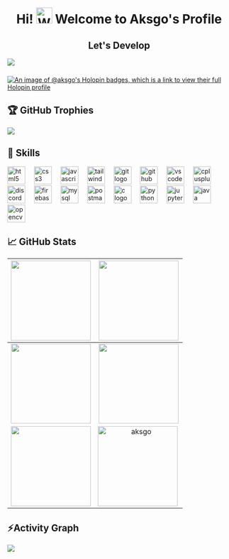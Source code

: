 <h1 align="center"> Hi! <img src="https://user-images.githubusercontent.com/18350557/176309783-0785949b-9127-417c-8b55-ab5a4333674e.gif" width="36" height="36" alt="Waving Hand Emoji"> Welcome to Aksgo's Profile</h1>

<h2 align="center">Let's Develop</h2>

<div align="left">
  <img src="https://profile-counter.glitch.me/aksgo/count.svg?"  />
</div>

### 
[![An image of @aksgo's Holopin badges, which is a link to view their full Holopin profile](https://holopin.me/aksgo)](https://holopin.io/@aksgo)


## 🏆 GitHub Trophies
![](https://github-profile-trophy.vercel.app/?username=aksgo&theme=radical&no-frame=false&no-bg=true&margin-w=4)

## 🦾 Skills

<div align="left">
  <img src="https://skillicons.dev/icons?i=html" height="40" alt="html5 logo"  />
  <img width="12" />
  <img src="https://skillicons.dev/icons?i=css" height="40" alt="css3 logo"  />
  <img width="12" />
  <img src="https://skillicons.dev/icons?i=js" height="40" alt="javascript logo"  />
  <img width="12" />
  <img src="https://skillicons.dev/icons?i=tailwind" height="40" alt="tailwindcss logo"  />
  <img width="12" />
  <img src="https://skillicons.dev/icons?i=git" height="40" alt="git logo"  />
  <img width="12" />
  <img src="https://skillicons.dev/icons?i=github" height="40" alt="github logo"  />
  <img width="12" />
  <img src="https://skillicons.dev/icons?i=vscode" height="40" alt="vscode logo"  />
  <img width="12" />
  <img src="https://skillicons.dev/icons?i=cpp" height="40" alt="cplusplus logo"  />
  <img width="12" />
  <img src="https://skillicons.dev/icons?i=discord" height="40" alt="discord logo"  />
  <img width="12" />
  <img src="https://skillicons.dev/icons?i=firebase" height="40" alt="firebase logo"  />
  <img width="12" />
  <img src="https://skillicons.dev/icons?i=mysql" height="40" alt="mysql logo"  />
  <img width="12" />
  <img src="https://skillicons.dev/icons?i=postman" height="40" alt="postman logo"  />
  <img width="12" />
  <img src="https://skillicons.dev/icons?i=c" height="40" alt="c logo"  />
  <img width="12" />
  <img src="https://skillicons.dev/icons?i=python" height="40" alt="python logo" />
  <img width="12" />
  <img src="https://skillicons.dev/icons?i=flask" height="40" alt="jupyter logo" />
  <img width="12" />
  <img src="https://skillicons.dev/icons?i=java" height="40" alt="java logo" />
  <img width="12" />
  <img src="https://skillicons.dev/icons?i=opencv" height="40" alt="opencv logo" />
</div>



## 📈 GitHub Stats

|<img align="center" src="http://github-profile-summary-cards.vercel.app/api/cards/stats?username=aksgo&theme=dark" height="180em" /> | <img align="center" src="http://github-profile-summary-cards.vercel.app/api/cards/most-commit-language?username=aksgo&theme=dark" height="180em" /> |
|:---:|:---:|
|<img align="center" src="http://github-profile-summary-cards.vercel.app/api/cards/repos-per-language?username=aksgo&theme=dark" height="180em" /> | <img align="center" src="http://github-profile-summary-cards.vercel.app/api/cards/productive-time?username=aksgo&theme=dark" height="180em" /> |
|<img align="center" src="http://github-profile-summary-cards.vercel.app/api/cards/profile-details?username=aksgo&theme=dark" height="180em" /> | <img align="left" height="180em" src="https://github-readme-stats.vercel.app/api/top-langs/?username=aksgo&layout=compact&theme=dark" alt="aksgo" />|

<h2 align="left">⚡Activity Graph</h2>
<img align="center" src="https://github-readme-activity-graph.vercel.app/graph?username=aksgo&theme=github">
